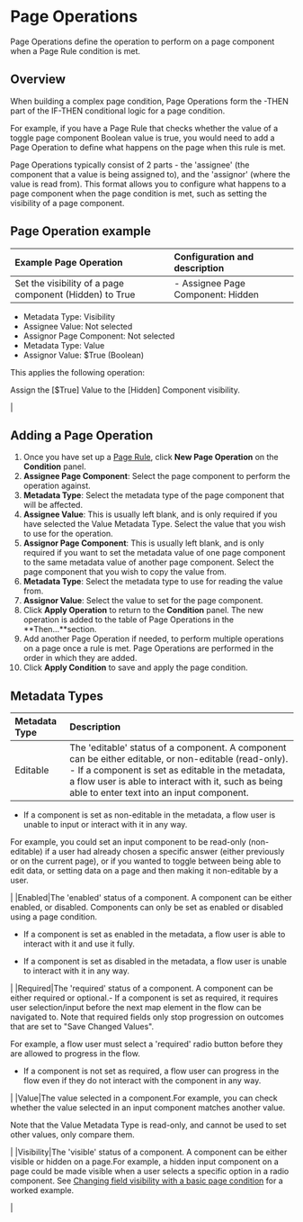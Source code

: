 # Page Operations

<head>
  <meta name="guidename" content="Flow"/>
  <meta name="context" content="GUID-6bca370d-9dd9-401e-822c-956bfe78c977"/>
</head>


Page Operations define the operation to perform on a page component when a Page Rule condition is met.

## Overview

When building a complex page condition, Page Operations form the -THEN part of the IF-THEN conditional logic for a page condition.

For example, if you have a Page Rule that checks whether the value of a toggle page component Boolean value is true, you would need to add a Page Operation to define what happens on the page when this rule is met.

Page Operations typically consist of 2 parts - the 'assignee' \(the component that a value is being assigned to\), and the 'assignor' \(where the value is read from\). This format allows you to configure what happens to a page component when the page condition is met, such as setting the visibility of a page component.

## Page Operation example

|Example Page Operation|Configuration and description|
|:---------------------|:----------------------------|
|Set the visibility of a page component \(Hidden\) to True|-   Assignee Page Component: Hidden
-   Metadata Type: Visibility
-   Assignee Value: Not selected
-   Assignor Page Component: Not selected
-   Metadata Type: Value
-   Assignor Value: $True \(Boolean\)

This applies the following operation:

 Assign the \[$True\] Value to the \[Hidden\] Component visibility.

|

## Adding a Page Operation

1.  Once you have set up a [Page Rule](flo-Conditions_rules_c2625ff4-12fa-40da-b277-b48e9530eb86.md), click **New Page Operation** on the **Condition** panel.
2.  **Assignee Page Component**: Select the page component to perform the operation against.
3.  **Metadata Type**: Select the metadata type of the page component that will be affected.
4.  **Assignee Value**: This is usually left blank, and is only required if you have selected the Value Metadata Type. Select the value that you wish to use for the operation.
5.  **Assignor Page Component**: This is usually left blank, and is only required if you want to set the metadata value of one page component to the same metadata value of another page component. Select the page component that you wish to copy the value from.
6.  **Metadata Type**: Select the metadata type to use for reading the value from.
7.  **Assignor Value**: Select the value to set for the page component.
8.  Click **Apply Operation** to return to the **Condition** panel. The new operation is added to the table of Page Operations in the **Then...**section.
9.  Add another Page Operation if needed, to perform multiple operations on a page once a rule is met. Page Operations are performed in the order in which they are added.
10. Click **Apply Condition** to save and apply the page condition.

## Metadata Types

|Metadata Type|Description|
|:------------|:----------|
|Editable|The 'editable' status of a component. A component can be either editable, or non-editable \(read-only\). -   If a component is set as editable in the metadata, a flow user is able to interact with it, such as being able to enter text into an input component.

-   If a component is set as non-editable in the metadata, a flow user is unable to input or interact with it in any way.


For example, you could set an input component to be read-only \(non-editable\) if a user had already chosen a specific answer \(either previously or on the current page\), or if you wanted to toggle between being able to edit data, or setting data on a page and then making it non-editable by a user.

|
|Enabled|The 'enabled' status of a component. A component can be either enabled, or disabled. Components can only be set as enabled or disabled using a page condition.

-   If a component is set as enabled in the metadata, a flow user is able to interact with it and use it fully.

-   If a component is set as disabled in the metadata, a flow user is unable to interact with it in any way.


|
|Required|The 'required' status of a component. A component can be either required or optional.-   If a component is set as required, it requires user selection/input before the next map element in the flow can be navigated to. Note that required fields only stop progression on outcomes that are set to "Save Changed Values".

For example, a flow user must select a 'required' radio button before they are allowed to progress in the flow.

-   If a component is not set as required, a flow user can progress in the flow even if they do not interact with the component in any way.


|
|Value|The value selected in a component.For example, you can check whether the value selected in an input component matches another value.

Note that the Value Metadata Type is read-only, and cannot be used to set other values, only compare them.

|
|Visibility|The 'visible' status of a component. A component can be either visible or hidden on a page.For example, a hidden input component on a page could be made visible when a user selects a specific option in a radio component. See [Changing field visibility with a basic page condition](flo-Conditions_using_basic_b2ca49a7-b859-409b-a00a-019517b698ff.md) for a worked example.

|